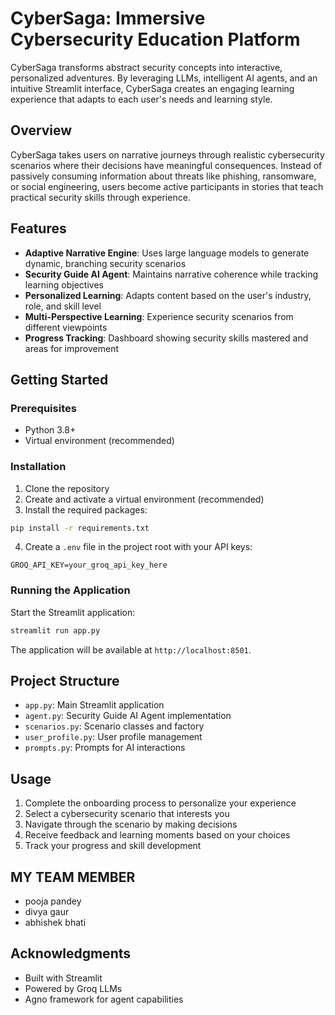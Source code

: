 # CyberSaga: Immersive Cybersecurity Education Platform

CyberSaga transforms abstract security concepts into interactive, personalized adventures. By leveraging LLMs, intelligent AI agents, and an intuitive Streamlit interface, CyberSaga creates an engaging learning experience that adapts to each user's needs and learning style.

## Overview

CyberSaga takes users on narrative journeys through realistic cybersecurity scenarios where their decisions have meaningful consequences. Instead of passively consuming information about threats like phishing, ransomware, or social engineering, users become active participants in stories that teach practical security skills through experience.

## Features

- **Adaptive Narrative Engine**: Uses large language models to generate dynamic, branching security scenarios
- **Security Guide AI Agent**: Maintains narrative coherence while tracking learning objectives
- **Personalized Learning**: Adapts content based on the user's industry, role, and skill level
- **Multi-Perspective Learning**: Experience security scenarios from different viewpoints
- **Progress Tracking**: Dashboard showing security skills mastered and areas for improvement

## Getting Started

### Prerequisites

- Python 3.8+
- Virtual environment (recommended)

### Installation

1. Clone the repository
2. Create and activate a virtual environment (recommended)
3. Install the required packages:

```bash
pip install -r requirements.txt
```

4. Create a `.env` file in the project root with your API keys:

```
GROQ_API_KEY=your_groq_api_key_here
```

### Running the Application

Start the Streamlit application:

```bash
streamlit run app.py
```

The application will be available at `http://localhost:8501`.

## Project Structure

- `app.py`: Main Streamlit application
- `agent.py`: Security Guide AI Agent implementation
- `scenarios.py`: Scenario classes and factory
- `user_profile.py`: User profile management
- `prompts.py`: Prompts for AI interactions

## Usage

1. Complete the onboarding process to personalize your experience
2. Select a cybersecurity scenario that interests you
3. Navigate through the scenario by making decisions
4. Receive feedback and learning moments based on your choices
5. Track your progress and skill development

##  MY TEAM MEMBER
- pooja pandey
- divya gaur
- abhishek bhati
  
## Acknowledgments

- Built with Streamlit
- Powered by Groq LLMs
- Agno framework for agent capabilities
